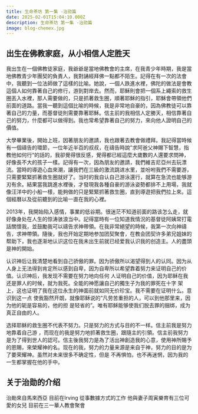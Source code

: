 ```yaml
---
title: 生命茶坊 第一集 -治勋篇
date: 2025-02-01T15:04:10.000Z
description: 生命茶坊 第一集 -治勋篇
image: blog-chemex.jpg
---
```



## 出生在佛教家庭，从小相信人定胜天
我出生在一個佛教徒家庭，我爺爺是當地佛教會的主席，在我青少年時期，我是當地佛教青少年團契的負責人，我對誦經拜佛一點都不陌生。記得在有一次的法會中，我聽到一位法師做了這樣的比喻。她說，一個人跌進水裡，佛陀的做法是會教這個人如何靠著自己的修行，游到對岸去。然而，耶穌則會把一個系上繩索的救生圈丟入水裡，那人需要做的，只是抓著救生圈，順著耶穌的指引，耶穌會帶領他們前面的道路。當我一聽到這個比喻的時候，我是非常地自豪的，因為佛教徒可以靠著自己的力量，而基督徒則需要靠著耶穌。信主前的我相信人定勝天，相信靠著自己的努力，什麼都可以做得到。我也常希望靠著自己的努力，來向他人證明自己的價值。


大學畢業後，開始上班，因著朋友的邀請，我也跟著去教會做禮拜。我記得當時候有一個禱告的環節，一位年近半百的叔叔，在禱告時說”求阿爸父神賜下智慧，指教他如何行“的話的，我卻覺得很反感，覺得都已經這麼大歲數的人還要求問神，好像長不大的孩子一樣。記得有一次，因為朋友的邀請，我們維吉尼亞州去玩漂流。當時的導遊心血來潮，讓我們在三級的激流跳进水里，並吩咐我們不需要游，只需要緊緊抓著救生圈就好了。当时的我自认自己游泳還行，就算在急流也能够游刃有余。結果當我跳進水裡後，才發現我各種自豪的游泳姿勢都排不上用場，我就像汪洋中的小船一樣，能夠做的只是緊緊抓著救生圈，直到導遊把我們拉上來。這個經曆以及從前聽到的比喻一直在我的心裡。



2013年，我開始陷入感情，事業的低谷期。很迷茫不知道前面的路该怎么走，就好像身处在人生的惊涛骇浪当中。記得當時有一位知道我情況的基督徒阿姨常打電話關懷我，並鼓勵我可以禱告求神帶領。在我非常絕望的時候，我第一次向神禱告，求神帶領。隨後，我也开始定期地参加团契聚會，在教会团契许多弟兄姐妹的帮助下，我也逐渐地认识这位在我未出生前就已经爱我认识我的创造主。人的盡頭是神的開始。


认识神后让我清楚地看到自己骄傲的罪。因为骄傲所以渴望得到人的认同。因为从人身上无法得到肯定所以感到自卑，因为自卑所以希望靠着努力来证明自己的价值。认识神后，我发现不需要在努力地向任何 人证明自己的价值，因为耶稣在我还是罪人的时候，就为我死。全能的神愿讓自己的獨生子为我的罪死在十字 架上，这也证明了我在这位永生的神面前就如同无价珍宝。我不需要在证明什么。意识到这一点 使我豁然开朗，就像耶稣说的“凡劳苦重担的人，可以到他那里来，因为他的轭是容易的，他的担 是轻省的”。唯有耶稣能够使我们脱去罪的捆绑，成为真正自由的人。 

选择耶稣的救生圈不代表不努力。只是努力的方式与目的不一样。信主前我是努力地靠着自己游 ，而现在的我是努力地抓著救生圈，跟隨主的引領。信主前我努力是为了得到世人的認可。信主後我努力是為了活出神創造我的心意，使用神所賜予的恩賜，來榮耀神的名。现在的我，努力的力量来源是来自于神，努力的目的是为了要荣耀神。虽然对未来很多不确定性，但是 不再惧怕，也不再迷惘，因为我的一生都掌握在他的手中。 


## 关于治勋的介绍
治勛來自馬來西亞 目前在Irving 從事數據方式的工作 他與妻子周寅樂育有三位可愛的女兒 目前在三一華人教會聚會

